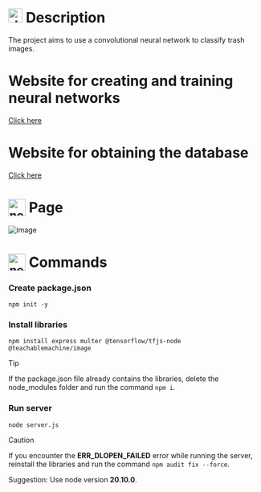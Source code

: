# <img src="https://github.com/user-attachments/assets/caabfdf0-0f9e-44a3-8200-c6579fe87887" alt="description icon" width="28"> Description
The project aims to use a convolutional neural network to classify trash images.

# Website for creating and training neural networks
[Click here](https://teachablemachine.withgoogle.com/)

# Website for obtaining the database
[Click here](https://www.kaggle.com/datasets)

# <sub><img src="https://img.icons8.com/?size=100&id=6Q2SAdhaPhXM&format=png&color=000000" alt="neural network icon" width="34"></sub> Page
![image](https://github.com/user-attachments/assets/83094f4f-c3e7-404f-8c1e-18f648c21fc2)

# <sub><img src="https://img.icons8.com/?size=100&id=nuPce-GYYZeC&format=png&color=000000" alt="neural network icon" width="34"></sub> Commands
### Create package.json
```
npm init -y
```
### Install libraries
```
npm install express multer @tensorflow/tfjs-node @teachablemachine/image
```

> [!TIP]
> If the package.json file already contains the libraries, delete the node_modules folder and run the command `npm i`.

### Run server
```
node server.js
```

> [!CAUTION]
> If you encounter the **ERR_DLOPEN_FAILED** error while running the server, reinstall the libraries and run the command `npm audit fix --force`.
> 
> Suggestion: Use node version **20.10.0**.
